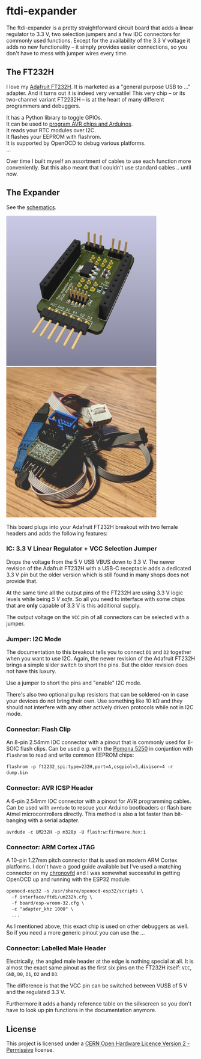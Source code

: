 # ftdi-expander

The ftdi-expander is a pretty straightforward circuit board that adds a linear
regulator to 3.3 V, two selection jumpers and a few IDC connectors for commonly
used functions. Except for the availability of the 3.3 V voltage it adds no new
functionality – it simply provides easier connections, so you don't have to mess
with jumper wires every time.

## The FT232H

I love my [Adafruit FT232H](https://www.adafruit.com/product/2264). It is
marketed as a "general purpose USB to ..." adapter. And it turns out it is indeed
very versatile!
This very chip – or its two-channel variant FT2232H – is at the heart of many
different programmers and debuggers.

It has a Python library to toggle GPIOs.  
It can be used to [program AVR chips and Arduinos](https://semjonov.de/docs/tips/arduino/#adafruit-ftdi-ft232h-breakout-board).  
It reads your RTC modules over I2C.  
It flashes your EEPROM with flashrom.  
It is supported by OpenOCD to debug various platforms.  
...

Over time I built myself an assortment of cables to use each function more
conveniently. But this also meant that I couldn't use standard cables .. until now.

## The Expander

See the [schematics](https://raw.githubusercontent.com/ansemjo/ftdi-expander/master/schematics.pdf).

<img width="400px" src="render.jpg" alt="A rendering of the circuit board from KiCad.">
<img width="400px" src="bundleofwires.jpg" alt="The finished board plugged into the Adafruit adapter lying on a bundle of cables.">

This board plugs into your Adafruit FT232H breakout with two female headers and
adds the following features:

### IC: 3.3 V Linear Regulator + VCC Selection Jumper

Drops the voltage from the 5 V USB VBUS down to 3.3 V. The newer revision of the
Adafruit FT232H with a USB-C receptacle adds a dedicated 3.3 V pin but the older
version which is still found in many shops does not provide that.

At the same time all the output pins of the FT232H are using 3.3 V logic levels
while being *5 V safe*. So all you need to interface with some chips that are
**only** capable of 3.3 V is this additional supply.

The output voltage on the `VCC` pin of all connectors can be selected with a
jumper.

### Jumper: I2C Mode

The documentation to this breakout tells you to connect `D1` and `D2` together
when you want to use I2C. Again, the newer revision of the Adafruit FT232H
brings a simple slider switch to short the pins. But the older revision does
not have this luxury.

Use a jumper to short the pins and "enable" I2C mode.

There's also two optional pullup resistors that can be soldered-on in case your
devices do not bring their own. Use something like 10 kΩ and they should not
interfere with any other actively driven protocols while not in I2C mode.

### Connector: Flash Clip

An 8-pin 2.54mm IDC connector with a pinout that is commonly used for 8-SOIC
flash clips. Can be used e.g. with the [Pomona 5250](https://www.digikey.com/products/en?keywords=501-1311-ND)
in conjuntion with `flashrom` to read and write common EEPROM chips:

```
flashrom -p ft2232_spi:type=232H,port=A,csgpiol=3,divisor=4 -r dump.bin
```

### Connector: AVR ICSP Header

A 6-pin 2.54mm IDC connector with a pinout for AVR programming cables. Can be
used with `avrdude` to rescue your Arduino bootloaders or flash bare Atmel
microcontrollers directly. This method is also a lot faster than bit-banging
with a serial adapter.

```
avrdude -c UM232H -p m328p -U flash:w:firmware.hex:i
```

### Connector: ARM Cortex JTAG

A 10-pin 1.27mm pitch connector that is used on modern ARM Cortex platforms. I
don't have a good guide available but I've used a matching connector on my
[chronovfd](https://github.com/ansemjo/chronovfd) and I was somewhat successful
in getting OpenOCD up and running with the ESP32 module:

```
openocd-esp32 -s /usr/share/openocd-esp32/scripts \
  -f interface/ftdi/um232h.cfg \
  -f board/esp-wroom-32.cfg \
  -c "adapter_khz 1000" \
  ...
```

As I mentioned above, this exact chip is used on other debuggers as well. So if
you need a more generic pinout you can use the ...

### Connector: Labelled Male Header

Electrically, the angled male header at the edge is nothing special at all. It
is almost the exact same pinout as the first six pins on the FT232H itself:
`VCC`, `GND`, `D0`, `D1`, `D2` and `D3`.

The difference is that the VCC pin can be switched between VUSB of 5 V and the
regulated 3.3 V.

Furthermore it adds a handy reference table on the silkscreen so you don't have
to look up pin functions in the documentation anymore.

## License

This project is licensed under a [CERN Open Hardware Licence Version 2 - Permissive](LICENSE) license.